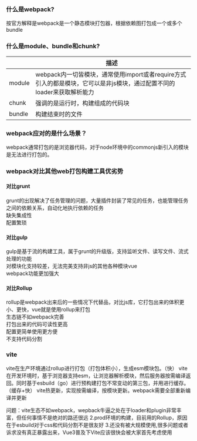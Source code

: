 ### 什么是webpack?

按官方解释是webpack是一个静态模块打包器，根据依赖图打包成一个或多个bundle

### 什么是module、bundle和chunk?
||描述|
|---|----|
|module| webpack内一切皆模块，通常使用import或者require方式引入的都是模块，它可以是非js模块，通过配置不同的loader来获取解析能力|
|chunk |强调的是运行时，构建组成的代码块|
|bundle |构建结束时的文件|

### webpack应对的是什么场景？
webpack通常打包的是浏览器代码，对于node环境中的commonjs新引入的模块是无法进行打包的。

### webpack对比其他web打包构建工具优劣势

#### 对比grunt
grunt的出现解决了任务管理的问题，大量插件封装了常见的任务，也能管理任务之间的依赖关系，自动化地执行依赖的任务    
缺失集成性  
配置繁琐  

#### 对比gulp

gulp是基于流的构建工具，属于grunt的升级版，支持监听文件、读写文件、流式处理的功能  
对模块化支持较差，无法完美支持非js的其他各种模块vue  
webpack功能更加强大  

#### 对比Rollup
rollup是webpack出来后的一些情况下代替品，对比js库，它打包出来的体积更小、更快，vue就是使用rollup来打包  
生态链不如webpack完善  
打包出来的代码可读性更高  
配置更简单使用更方便  
不支持代码分割  

### vite
vite在生产环境通过rollup进行打包（打包体积小），生成esm模块包。（快）
vite在开发环境时，基于浏览器支持esm，让浏览器解析模块，然后服务器按需编译返回。同时基于esbuild（go）进行预构建打包不常变动的第三包，并用进行缓存。（缓存+快）
vite热更新，实现按需编译，按模块更新。webpack需要全部重新编译并更新

问题：vite生态不如webpack，wepback牛逼之处在于loader和plugin非常丰富，但任何事情不是绝对的路还很远
2.prod环境的构建，目前用的Rollup，原因在于esbuild对于css和代码分割不是很友好
3.还没有被大规模使用,很多问题或者诉求没有真正暴露出来，Vue3普及下Vite应该很快会被大家首先考虑使用

